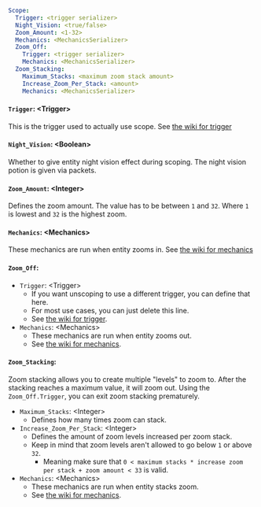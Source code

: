 ```yaml
Scope:
  Trigger: <trigger serializer>
  Night_Vision: <true/false>
  Zoom_Amount: <1-32>
  Mechanics: <MechanicsSerializer>
  Zoom_Off:
    Trigger: <trigger serializer>
    Mechanics: <MechanicsSerializer>
  Zoom_Stacking:
    Maximum_Stacks: <maximum zoom stack amount>
    Increase_Zoom_Per_Stack: <amount>
    Mechanics: <MechanicsSerializer>
```

#### `Trigger`: \<Trigger\>
This is the trigger used to actually use scope. See [the wiki for trigger](General.md#trigger)

#### `Night_Vision`: \<Boolean\>
Whether to give entity night vision effect during scoping. The night vision
potion is given via packets.

#### `Zoom_Amount`: \<Integer\>
Defines the zoom amount. The value has to be between `1` and `32`.
Where `1` is lowest and `32` is the highest zoom.

#### `Mechanics`: \<Mechanics\>
These mechanics are run when entity zooms in.
See [the wiki for mechanics](General.md#mechanics)

#### `Zoom_Off`:

* `Trigger`: \<Trigger\>
  * If you want unscoping to use a different trigger, you can define that here.
  * For most use cases, you can just delete this line.
  * See [the wiki for trigger](General.md#trigger).
* `Mechanics`: \<Mechanics\>
  * These mechanics are run when entity zooms out.
  * See [the wiki for mechanics](General.md#mechanics).

#### `Zoom_Stacking`:
Zoom stacking allows you to create multiple "levels" to zoom to. After the stacking reaches
a maximum value, it will zoom out. Using the `Zoom_Off.Trigger`, you can exit zoom stacking
prematurely.

* `Maximum_Stacks`: \<Integer\>
  * Defines how many times zoom can stack.
* `Increase_Zoom_Per_Stack`: \<Integer\>
  * Defines the amount of zoom levels increased per zoom stack.
  * Keep in mind that zoom levels aren't allowed to go below `1` or above `32`.
    * Meaning make sure that `0 < maximum stacks * increase zoom per stack + zoom amount < 33` is valid.
* `Mechanics`: \<Mechanics\>
  * These mechanics are run when entity stacks zoom.
  * See [the wiki for mechanics](General.md#mechanics).
